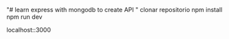 "# learn express with mongodb to create API "
clonar repositorio
npm install
npm run dev

localhost::3000
